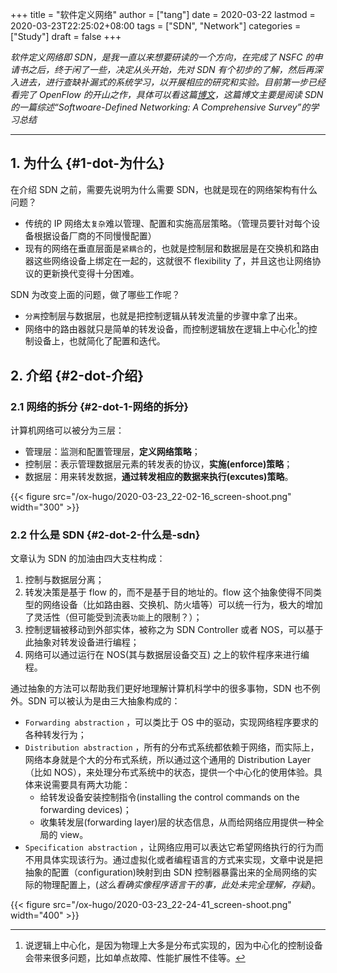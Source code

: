 +++
title = "软件定义网络"
author = ["tang"]
date = 2020-03-22
lastmod = 2020-03-23T22:25:02+08:00
tags = ["SDN", "Network"]
categories = ["Study"]
draft = false
+++

_软件定义网络即 SDN，是我一直以来想要研读的一个方向，在完成了 NSFC 的申请书之后，终于闲了一些，决定从头开始，先对 SDN 有个初步的了解，然后再深入进去，进行查缺补漏式的系统学习，以开展相应的研究和实验。目前第一步已经看完了 OpenFlow 的开山之作，具体可以看这篇[博文](https://www.ansont.cn/posts/openflow)，这篇博文主要是阅读 SDN 的一篇综述“Softwoare-Defined Networking: A Comprehensive Survey”的学习总结_

---


## 1. 为什么 {#1-dot-为什么}

在介绍 SDN 之前，需要先说明为什么需要 SDN，也就是现在的网络架构有什么问题？

-   传统的 IP 网络太`复杂`难以管理、配置和实施高层策略。（管理员要针对每个设备根据设备厂商的不同慢慢配置）
-   现有的网络在垂直层面是`紧耦合`的，也就是控制层和数据层是在交换机和路由器这些网络设备上绑定在一起的，这就很不 flexibility 了，并且这也让网络协议的更新换代变得十分困难。

SDN 为改变上面的问题，做了哪些工作呢？

-   `分离`控制层与数据层，也就是把控制逻辑从转发流量的步骤中拿了出来。
-   网络中的路由器就只是简单的转发设备，而控制逻辑放在逻辑上中心化[^fn:1]的控制设备上，也就简化了配置和迭代。


## 2. 介绍 {#2-dot-介绍}


### 2.1 网络的拆分 {#2-dot-1-网络的拆分}

计算机网络可以被分为三层：

-   管理层：监测和配置管理层，**定义网络策略**；
-   控制层：表示管理数据层元素的转发表的协议，**实施(enforce)策略**；
-   数据层：用来转发数据，**通过转发相应的数据来执行(excutes)策略**。

{{< figure src="/ox-hugo/2020-03-23_22-02-16_screen-shoot.png" width="300" >}}


### 2.2 什么是 SDN {#2-dot-2-什么是-sdn}

文章认为 SDN 的加油由四大支柱构成：

1.  控制与数据层分离；
2.  转发决策是基于 flow 的，而不是基于目的地址的。flow 这个抽象使得不同类型的网络设备（比如路由器、交换机、防火墙等）可以统一行为，极大的增加了灵活性（但可能受到流表`功能`上的限制？）；
3.  控制逻辑被移动到外部实体，被称之为 SDN Controller 或者 NOS，可以基于此抽象对转发设备进行编程；
4.  网络可以通过运行在 NOS(其与数据层设备交互) 之上的软件程序来进行编程。

通过抽象的方法可以帮助我们更好地理解计算机科学中的很多事物，SDN 也不例外。SDN 可以被认为是由三大抽象构成的：

-   `Forwarding abstraction` ，可以类比于 OS 中的驱动，实现网络程序要求的各种转发行为；
-   `Distribution abstraction` ，所有的分布式系统都依赖于网络，而实际上，网络本身就是个大的分布式系统，所以通过这个通用的 Distribution Layer（比如 NOS），来处理分布式系统中的状态，提供一个中心化的使用体验。具体来说需要具有两大功能：
    -   给转发设备安装控制指令(installing the control commands on the forwarding devices)；
    -   收集转发层(forwarding layer)层的状态信息，从而给网络应用提供一种全局的 view。
-   `Specification abstraction` ，让网络应用可以表达它希望网络执行的行为而不用具体实现该行为。通过虚拟化或者编程语言的方式来实现，文章中说是把抽象的配置（configuration)映射到由 SDN 控制器暴露出来的全局网络的实际的物理配置上，(_这么看确实像程序语言干的事，此处未完全理解，存疑_)。

{{< figure src="/ox-hugo/2020-03-23_22-24-41_screen-shoot.png" width="400" >}}

[^fn:1]: 说逻辑上中心化，是因为物理上大多是分布式实现的，因为中心化的控制设备会带来很多问题，比如单点故障、性能扩展性不佳等。
